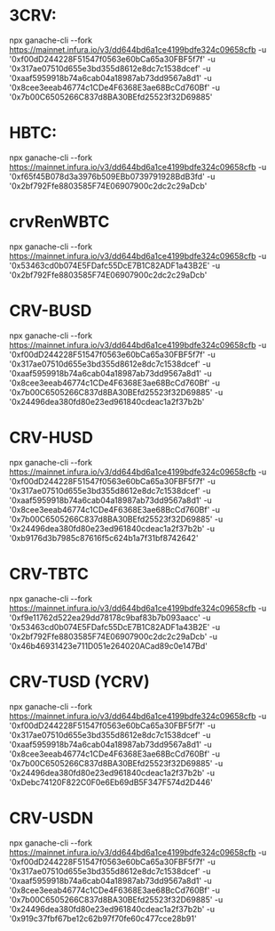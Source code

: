 # 3CRV: 
npx ganache-cli --fork https://mainnet.infura.io/v3/dd644bd6a1ce4199bdfe324c09658cfb -u '0xf00dD244228F51547f0563e60bCa65a30FBF5f7f' -u '0x317ae07510d655e3bd355d8612e8dc7c1538dcef' -u '0xaaf5959918b74a6cab04a18987ab73dd9567a8d1' -u '0x8cee3eeab46774c1CDe4F6368E3ae68BcCd760Bf' -u '0x7b00C6505266C837d8BA30BEfd25523f32D69885'

# HBTC:
npx ganache-cli --fork https://mainnet.infura.io/v3/dd644bd6a1ce4199bdfe324c09658cfb -u '0xf65f45B078d3a3976b509EBb0739791928BdB3fd' -u '0x2bf792Ffe8803585F74E06907900c2dc2c29aDcb'

# crvRenWBTC
npx ganache-cli --fork https://mainnet.infura.io/v3/dd644bd6a1ce4199bdfe324c09658cfb -u '0x53463cd0b074E5FDafc55DcE7B1C82ADF1a43B2E' -u '0x2bf792Ffe8803585F74E06907900c2dc2c29aDcb'

# CRV-BUSD
npx ganache-cli --fork https://mainnet.infura.io/v3/dd644bd6a1ce4199bdfe324c09658cfb -u '0xf00dD244228F51547f0563e60bCa65a30FBF5f7f' -u '0x317ae07510d655e3bd355d8612e8dc7c1538dcef' -u '0xaaf5959918b74a6cab04a18987ab73dd9567a8d1' -u '0x8cee3eeab46774c1CDe4F6368E3ae68BcCd760Bf' -u '0x7b00C6505266C837d8BA30BEfd25523f32D69885' -u '0x24496dea380fd80e23ed961840cdeac1a2f37b2b'

# CRV-HUSD
npx ganache-cli --fork https://mainnet.infura.io/v3/dd644bd6a1ce4199bdfe324c09658cfb -u '0xf00dD244228F51547f0563e60bCa65a30FBF5f7f' -u '0x317ae07510d655e3bd355d8612e8dc7c1538dcef' -u '0xaaf5959918b74a6cab04a18987ab73dd9567a8d1' -u '0x8cee3eeab46774c1CDe4F6368E3ae68BcCd760Bf' -u '0x7b00C6505266C837d8BA30BEfd25523f32D69885' -u '0x24496dea380fd80e23ed961840cdeac1a2f37b2b' -u '0xb9176d3b7985c87616f5c624b1a7f31bf8742642'

# CRV-TBTC
npx ganache-cli --fork https://mainnet.infura.io/v3/dd644bd6a1ce4199bdfe324c09658cfb -u '0xf9e11762d522ea29dd78178c9baf83b7b093aacc' -u '0x53463cd0b074E5FDafc55DcE7B1C82ADF1a43B2E' -u '0x2bf792Ffe8803585F74E06907900c2dc2c29aDcb' -u '0x46b46931423e711D051e264020ACad89c0e147Bd'

# CRV-TUSD (YCRV)
npx ganache-cli --fork https://mainnet.infura.io/v3/dd644bd6a1ce4199bdfe324c09658cfb -u '0xf00dD244228F51547f0563e60bCa65a30FBF5f7f' -u '0x317ae07510d655e3bd355d8612e8dc7c1538dcef' -u '0xaaf5959918b74a6cab04a18987ab73dd9567a8d1' -u '0x8cee3eeab46774c1CDe4F6368E3ae68BcCd760Bf' -u '0x7b00C6505266C837d8BA30BEfd25523f32D69885' -u '0x24496dea380fd80e23ed961840cdeac1a2f37b2b' -u '0xDebc74120F822C0F0e6Eb69dB5F347F574d2D446'

# CRV-USDN
npx ganache-cli --fork https://mainnet.infura.io/v3/dd644bd6a1ce4199bdfe324c09658cfb -u '0xf00dD244228F51547f0563e60bCa65a30FBF5f7f' -u '0x317ae07510d655e3bd355d8612e8dc7c1538dcef' -u '0xaaf5959918b74a6cab04a18987ab73dd9567a8d1' -u '0x8cee3eeab46774c1CDe4F6368E3ae68BcCd760Bf' -u '0x7b00C6505266C837d8BA30BEfd25523f32D69885' -u '0x24496dea380fd80e23ed961840cdeac1a2f37b2b' -u '0x919c37fbf67be12c62b97f70fe60c477cce28b91'
